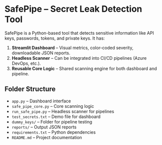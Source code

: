 # SafePipe – Secret Leak Detection Tool

SafePipe is a Python-based tool that detects sensitive information like API keys, passwords, tokens, and private keys. It has:

1. **Streamlit Dashboard** – Visual metrics, color-coded severity, downloadable JSON reports.
2. **Headless Scanner** – Can be integrated into CI/CD pipelines (Azure DevOps, etc.).
3. **Reusable Core Logic** – Shared scanning engine for both dashboard and pipeline.

## Folder Structure

- `app.py` – Dashboard interface
- `safe_pipe_core.py` – Core scanning logic
- `run_safe_pipe.py` – Headless scanner for pipelines
- `test_secrets.txt` – Demo file for dashboard
- `dummy_keys/` – Folder for pipeline testing
- `reports/` – Output JSON reports
- `requirements.txt` – Python dependencies
- `README.md` – Project documentation
